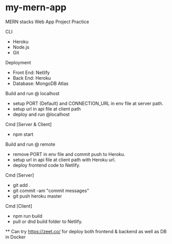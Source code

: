 # my-mern-app
MERN stacks Web App Project Practice

CLI
- Heroku
- Node.js
- Git

Deployment
- Front End: Netlify
- Back End: Heroku
- Database: MongoDB Atlas 

Build and run @ localhost
- setup PORT (Default) and CONNECTION_URL in env file at server path.
- setup url in api file at client path
- deploy and run @localhost

Cmd [Server & Client]
- npm start

Build and run @ remote
- remove PORT in env file and commit push to Heroku.
- setup url in api file at client path with Heroku url.
- deploy frontend code to Netlify.

Cmd [Server]
- git add .
- git commit -am "commit messages"
- git push heroku master

Cmd [Client]
- npm run build
- pull or dnd build folder to Netlify.

** Can try https://zeet.co/ for deploy both frontend & backend as well as DB in Docker

